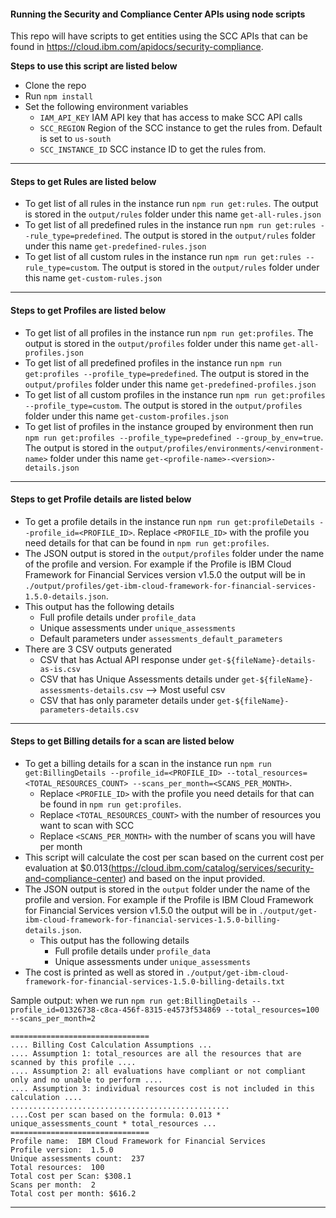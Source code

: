 
#### Running the Security and Compliance Center APIs using node scripts

This repo will have scripts to get entities using the SCC APIs that can be found in <https://cloud.ibm.com/apidocs/security-compliance>.

**Steps to use this script are listed below**

- Clone the repo
- Run `npm install`
- Set the following environment variables
  - `IAM_API_KEY` IAM API key that has access to make SCC API calls
  - `SCC_REGION` Region of the SCC instance to get the rules from. Default is set to `us-south`
  - `SCC_INSTANCE_ID` SCC instance ID to get the rules from.

---

#### Steps to get Rules are listed below  <a id="rules"></a>

- To get list of all rules in the instance run `npm run get:rules`. The output is stored in the `output/rules` folder under this name `get-all-rules.json`
- To get list of all predefined rules in the instance run `npm run get:rules --rule_type=predefined`.  The output is stored in the `output/rules` folder under this name `get-predefined-rules.json`
- To get list of all custom rules in the instance run `npm run get:rules --rule_type=custom`.  The output is stored in the `output/rules` folder under this name `get-custom-rules.json`

---

#### Steps to get Profiles are listed below <a id="proifles"></a>

- To get list of all profiles in the instance run `npm run get:profiles`. The output is stored in the `output/profiles` folder under this name `get-all-profiles.json`
- To get list of all predefined profiles in the instance run `npm run get:profiles --profile_type=predefined`.  The output is stored in the `output/profiles` folder under this name `get-predefined-profiles.json`
- To get list of all custom profiles in the instance run `npm run get:profiles --profile_type=custom`.  The output is stored in the `output/profiles` folder under this name `get-custom-profiles.json`
- To get list of profiles in the instance grouped by environment then run `npm run get:profiles --profile_type=predefined --group_by_env=true`.  The output is stored in the `output/profiles/environments/<environment-name>` folder under this name `get-<profile-name>-<version>-details.json`

---

#### Steps to get Profile details are listed below <a id="profile-details"></a>

- To get a profile details in the instance run `npm run get:profileDetails --profile_id=<PROFILE_ID>`. Replace `<PROFILE_ID>` with the profile you need details for that can be found in `npm run get:profiles`.
- The JSON output is stored in the `output/profiles` folder under the name of the profile and version. For example if the Profile is IBM Cloud Framework for Financial Services version v1.5.0 the output will be in `./output/profiles/get-ibm-cloud-framework-for-financial-services-1.5.0-details.json`.
- This output has the following details
  - Full profile details under `profile_data`
  - Unique assessments under `unique_assessments`
  - Default parameters under `assessments_default_parameters`
- There are 3 CSV outputs generated
  - CSV that has Actual API response under `get-${fileName}-details-as-is.csv`
  - CSV that has Unique Assessments details under `get-${fileName}-assessments-details.csv` --> Most useful csv
  - CSV that has only parameter details under `get-${fileName}-parameters-details.csv`

---

#### Steps to get Billing details for a scan are listed below <a id="billing"></a>

- To get a billing details for a scan in the instance run `npm run get:BillingDetails --profile_id=<PROFILE_ID> --total_resources=<TOTAL_RESOURCES_COUNT> --scans_per_month=<SCANS_PER_MONTH>`.
  - Replace `<PROFILE_ID>` with the profile you need details for that can be found in `npm run get:profiles`.
  - Replace `<TOTAL_RESOURCES_COUNT>` with the number of resources you want to scan with SCC
  - Replace `<SCANS_PER_MONTH>` with the number of scans you will have per month
- This script will calculate the cost per scan based on the current cost per evaluation at $0.013(<https://cloud.ibm.com/catalog/services/security-and-compliance-center>) and based on the input provided.
- The JSON output is stored in the `output` folder under the name of the profile and version. For example if the Profile is IBM Cloud Framework for Financial Services version v1.5.0 the output will be in `./output/get-ibm-cloud-framework-for-financial-services-1.5.0-billing-details.json`.
  - This output has the following details
    - Full profile details under `profile_data`
    - Unique assessments under `unique_assessments`
- The cost is printed as well as stored in `./output/get-ibm-cloud-framework-for-financial-services-1.5.0-billing-details.txt`

Sample output: when we run `npm run get:BillingDetails --profile_id=01326738-c8ca-456f-8315-e4573f534869 --total_resources=100 --scans_per_month=2`

```
===============================
.... Billing Cost Calculation Assumptions ...
.... Assumption 1: total_resources are all the resources that are scanned by this profile ....
.... Assumption 2: all evaluations have compliant or not compliant only and no unable to perform ....
.... Assumption 3: individual resources cost is not included in this calculation ....
.................................................
....Cost per scan based on the formula: 0.013 * unique_assessments_count * total_resources ...
===============================
Profile name:  IBM Cloud Framework for Financial Services
Profile version:  1.5.0
Unique assessments count:  237
Total resources:  100
Total cost per Scan: $308.1
Scans per month:  2
Total cost per month: $616.2
```

---
